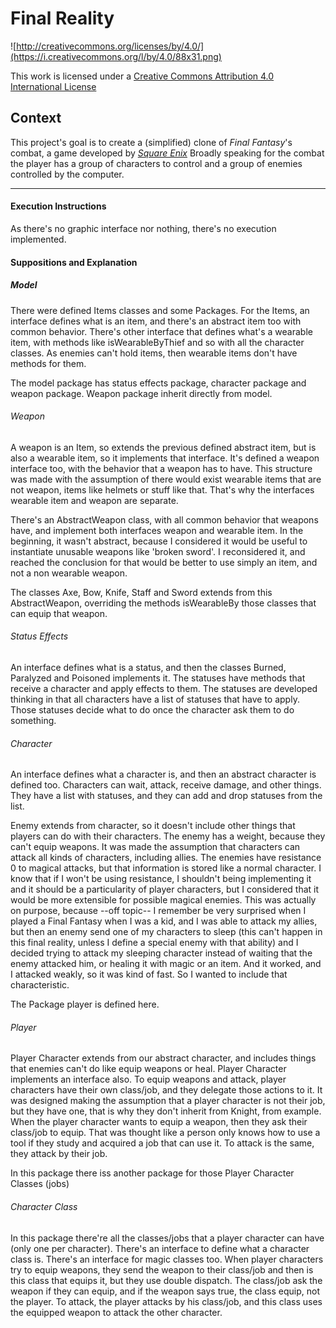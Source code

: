 Final Reality
=============

![http://creativecommons.org/licenses/by/4.0/](https://i.creativecommons.org/l/by/4.0/88x31.png)

This work is licensed under a 
[Creative Commons Attribution 4.0 International License](http://creativecommons.org/licenses/by/4.0/)

Context
-------

This project's goal is to create a (simplified) clone of _Final Fantasy_'s combat, a game developed
by [_Square Enix_](https://www.square-enix.com)
Broadly speaking for the combat the player has a group of characters to control and a group of 
enemies controlled by the computer.

---

#### Execution Instructions
As there's no graphic interface nor nothing, there's no execution implemented.

#### Suppositions and Explanation
##### Model
There were defined Items classes and some Packages.
For the Items, an interface defines what is an item, and there's an abstract item too with common behavior.
There's other interface that defines what's a wearable item, with methods like isWearableByThief and so with all the character classes.
As enemies can't hold items, then wearable items don't have methods for them.

The model package has status effects package, character package and weapon package. Weapon package inherit directly from model.

###### Weapon
A weapon is an Item, so extends the previous defined abstract item, but is also a wearable item, so it implements that interface.
It's defined a weapon interface too, with the behavior that a weapon has to have. This structure was made with the assumption of there would exist
wearable items that are not weapon, items like helmets or stuff like that. That's why the interfaces wearable item and weapon are separate.

There's an AbstractWeapon class, with all common behavior that weapons have, and implement both interfaces weapon and wearable item.
In the beginning, it wasn't abstract, because I considered it would be useful to instantiate unusable weapons like 'broken sword'.
I reconsidered it, and reached the conclusion for that would be better to use simply an item, and not a non wearable weapon.

The classes Axe, Bow, Knife, Staff and Sword extends from this AbstractWeapon,
overriding the methods isWearableBy those classes that can equip that weapon.

###### Status Effects
An interface defines what is a status, and then the classes Burned, Paralyzed and Poisoned implements it.
The statuses have methods that receive a character and apply effects to them.
The statuses are developed thinking in that all characters have a list of statuses that have to apply.
Those statuses decide what to do once the character ask them to do something. 

###### Character
An interface defines what a character is, and then an abstract character is defined too.
Characters can wait, attack, receive damage, and other things. They have a list with statuses, and they can add and drop statuses from the list. 

Enemy extends from character, so it doesn't include other things that players can do with their characters.
The enemy has a weight, because they can't equip weapons.
It was made the assumption that characters can attack all kinds of characters, including allies.
The enemies have resistance 0 to magical attacks, but that information is stored like a normal character.
I know that if I won't be using resistance, I shouldn't being implementing it and it should be a particularity of player characters,
but I considered that it would be more extensible for possible magical enemies.
This was actually on purpose, because
--off topic-- I remember be very surprised when I played a Final Fantasy when I was a kid, and I was able to attack my allies,
but then an enemy send one of my characters to sleep (this can't happen in this final reality, unless I define a special enemy with that ability) and
I decided trying to attack my sleeping character instead of waiting that the enemy attacked him, or healing it with magic or an item. And it worked,
and I attacked weakly, so it was kind of fast. So I wanted to include that characteristic. 

The Package player is defined here.

###### Player
Player Character extends from our abstract character, and includes things that enemies can't do like equip weapons or heal.
Player Character implements an interface also.
To equip weapons and attack, player characters have their own class/job, and they delegate those actions to it.
It was designed making the assumption that a player character is not their job, but they have one, that is why they don't inherit from Knight, from example.
When the player character wants to equip a weapon, then they ask their class/job to equip.
That was thought like a person only knows how to use a tool if they study and acquired a job that can use it.
To attack is the same, they attack by their job.

In this package there iss another package for those Player Character Classes (jobs)

###### Character Class
In this package there're all the classes/jobs that a player character can have (only one per character).
There's an interface to define what a character class is. There's an interface for magic classes too.
When player characters try to equip weapons, they send the weapon to their class/job and then is this class that equips it, but they use double dispatch.
The class/job ask the weapon if they can equip, and if the weapon says true, the class equip, not the player.
To attack, the player attacks by his class/job, and this class uses the equipped weapon to attack the other character.